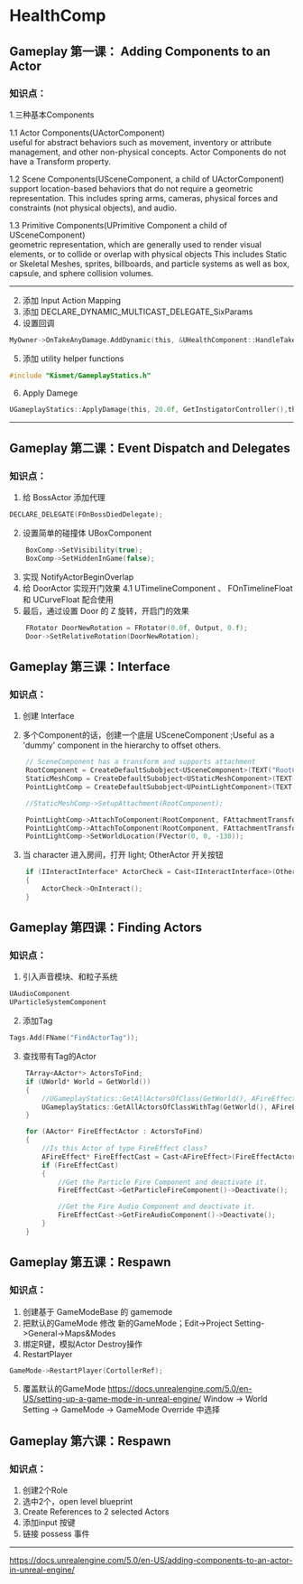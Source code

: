 # HealthComp

## Gameplay 第一课： Adding Components to an Actor  

### 知识点：  
1.三种基本Components  

1.1 Actor Components(UActorComponent)  
useful for abstract behaviors such as movement, inventory or attribute management, and other non-physical concepts.
Actor Components do not have a Transform property.

1.2 Scene Components(USceneComponent, a child of UActorComponent)  
support location-based behaviors that do not require a geometric representation. 
This includes spring arms, cameras, physical forces and constraints (not physical objects), and audio.

1.3 Primitive Components(UPrimitive Component  a child of USceneComponent)  
 geometric representation, which are generally used to render visual elements, or to collide or overlap with physical objects
This includes Static or Skeletal Meshes, sprites, billboards, and particle systems as well as box, capsule, and sphere collision volumes.

---

2. 添加 Input Action Mapping
3. 添加 DECLARE_DYNAMIC_MULTICAST_DELEGATE_SixParams
4. 设置回调
```c
MyOwner->OnTakeAnyDamage.AddDynamic(this, &UHealthComponent::HandleTakeAnyDamage);
```
5. 添加 utility helper functions
```c
#include "Kismet/GameplayStatics.h"
```
6. Apply Damege
```c
UGameplayStatics::ApplyDamage(this, 20.0f, GetInstigatorController(),this,GenericDamageType);
```

---

## Gameplay 第二课：Event Dispatch and Delegates
### 知识点：
1.  给 BossActor 添加代理
```c
DECLARE_DELEGATE(FOnBossDiedDelegate);
```

2.  设置简单的碰撞体 UBoxComponent
```c
	BoxComp->SetVisibility(true);
	BoxComp->SetHiddenInGame(false);
```

3.  实现 NotifyActorBeginOverlap
4.  给 DoorActor 实现开门效果
4.1 UTimelineComponent 、 FOnTimelineFloat 和 UCurveFloat 配合使用
5. 最后，通过设置 Door 的 Z 旋转，开启门的效果
```c
    FRotator DoorNewRotation = FRotator(0.0f, Output, 0.f);
    Door->SetRelativeRotation(DoorNewRotation);
```
## Gameplay 第三课：Interface
### 知识点：
1.  创建 Interface

2. 多个Component的话，创建一个底层 USceneComponent ;Useful as a 'dummy' component in the hierarchy to offset others.
```c
    // SceneComponent has a transform and supports attachment
    RootComponent = CreateDefaultSubobject<USceneComponent>(TEXT("RootComponent"));
    StaticMeshComp = CreateDefaultSubobject<UStaticMeshComponent>(TEXT("StaticMeshComp"));
    PointLightComp = CreateDefaultSubobject<UPointLightComponent>(TEXT("PointLightComp"));

    //StaticMeshComp->SetupAttachment(RootComponent);

    PointLightComp->AttachToComponent(RootComponent, FAttachmentTransformRules::KeepRelativeTransform);
    PointLightComp->AttachToComponent(RootComponent, FAttachmentTransformRules::KeepRelativeTransform);
    PointLightComp->SetWorldLocation(FVector(0, 0, -130));
```
3. 当 character 进入房间，打开 light; OtherActor 开关按钮
```c
	if (IInteractInterface* ActorCheck = Cast<IInteractInterface>(OtherActor))
	{
		ActorCheck->OnInteract();
	}
```

## Gameplay 第四课：Finding Actors
### 知识点：
1.  引入声音模块、和粒子系统
```c
UAudioComponent
UParticleSystemComponent
```

2. 添加Tag
```c
Tags.Add(FName("FindActorTag"));
```

3. 查找带有Tag的Actor
```c
	TArray<AActor*> ActorsToFind;
	if (UWorld* World = GetWorld())
	{
		//UGameplayStatics::GetAllActorsOfClass(GetWorld(), AFireEffect::StaticClass(), ActorsToFind);
		UGameplayStatics::GetAllActorsOfClassWithTag(GetWorld(), AFireEffect::StaticClass(), FName("FindActorTag"), ActorsToFind);
	}

	for (AActor* FireEffectActor : ActorsToFind)
	{
		//Is this Actor of type FireEffect class?
		AFireEffect* FireEffectCast = Cast<AFireEffect>(FireEffectActor);
		if (FireEffectCast)
		{
			//Get the Particle Fire Component and deactivate it.            
			FireEffectCast->GetParticleFireComponent()->Deactivate();

			//Get the Fire Audio Component and deactivate it.           
			FireEffectCast->GetFireAudioComponent()->Deactivate();
		}
	}
```

## Gameplay 第五课：Respawn
### 知识点：
1.  创建基于 GameModeBase 的 gamemode
2.  把默认的GameMode 修改 新的GameMode；Edit->Project Setting->General->Maps&Modes
3.  绑定R键，模拟Actor Destroy操作
4.  RestartPlayer
```c
GameMode->RestartPlayer(CortollerRef);
```
5.  覆盖默认的GameMode
https://docs.unrealengine.com/5.0/en-US/setting-up-a-game-mode-in-unreal-engine/
Window -> World Setting -> GameMode -> GameMode Override 中选择

## Gameplay 第六课：Respawn
### 知识点：
1. 创建2个Role
2. 选中2个，open level blueprint
3. Create References to 2 selected Actors
4. 添加input 按键
5. 链接 possess 事件


---

https://docs.unrealengine.com/5.0/en-US/adding-components-to-an-actor-in-unreal-engine/
